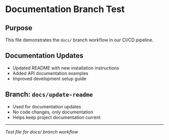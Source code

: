 # Documentation Branch Test

## Purpose
This file demonstrates the `docs/` branch workflow in our CI/CD pipeline.

## Documentation Updates
- Updated README with new installation instructions
- Added API documentation examples
- Improved development setup guide

## Branch: `docs/update-readme`
- Used for documentation updates
- No code changes, only documentation
- Helps keep project documentation current

---
*Test file for docs/ branch workflow*